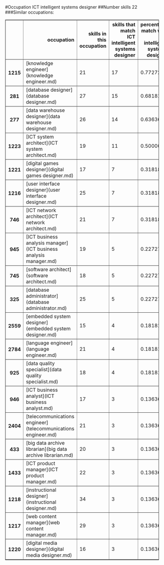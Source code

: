#Occupation ICT intelligent systems designer
##Number skills 22
###Similar occupations:
<table border="1" class="dataframe">
  <thead>
    <tr style="text-align: right;">
      <th></th>
      <th>occupation</th>
      <th>skills in this occupation</th>
      <th>skills that match ICT intelligent systems designer</th>
      <th>percentage match with ICT intelligent systems designer</th>
      <th>skills not in ICT intelligent systems designer</th>
    </tr>
  </thead>
  <tbody>
    <tr>
      <th>1215</th>
      <td>[knowledge engineer](knowledge engineer.md)</td>
      <td>21</td>
      <td>17</td>
      <td>0.772727</td>
      <td>4</td>
    </tr>
    <tr>
      <th>281</th>
      <td>[database designer](database designer.md)</td>
      <td>27</td>
      <td>15</td>
      <td>0.681818</td>
      <td>12</td>
    </tr>
    <tr>
      <th>277</th>
      <td>[data warehouse designer](data warehouse designer.md)</td>
      <td>26</td>
      <td>14</td>
      <td>0.636364</td>
      <td>12</td>
    </tr>
    <tr>
      <th>1223</th>
      <td>[ICT system architect](ICT system architect.md)</td>
      <td>19</td>
      <td>11</td>
      <td>0.500000</td>
      <td>8</td>
    </tr>
    <tr>
      <th>1221</th>
      <td>[digital games designer](digital games designer.md)</td>
      <td>17</td>
      <td>7</td>
      <td>0.318182</td>
      <td>10</td>
    </tr>
    <tr>
      <th>1216</th>
      <td>[user interface designer](user interface designer.md)</td>
      <td>25</td>
      <td>7</td>
      <td>0.318182</td>
      <td>18</td>
    </tr>
    <tr>
      <th>746</th>
      <td>[ICT network architect](ICT network architect.md)</td>
      <td>21</td>
      <td>7</td>
      <td>0.318182</td>
      <td>14</td>
    </tr>
    <tr>
      <th>945</th>
      <td>[ICT business analysis manager](ICT business analysis manager.md)</td>
      <td>19</td>
      <td>5</td>
      <td>0.227273</td>
      <td>14</td>
    </tr>
    <tr>
      <th>745</th>
      <td>[software architect](software architect.md)</td>
      <td>18</td>
      <td>5</td>
      <td>0.227273</td>
      <td>13</td>
    </tr>
    <tr>
      <th>325</th>
      <td>[database administrator](database administrator.md)</td>
      <td>25</td>
      <td>5</td>
      <td>0.227273</td>
      <td>20</td>
    </tr>
    <tr>
      <th>2559</th>
      <td>[embedded system designer](embedded system designer.md)</td>
      <td>15</td>
      <td>4</td>
      <td>0.181818</td>
      <td>11</td>
    </tr>
    <tr>
      <th>2784</th>
      <td>[language engineer](language engineer.md)</td>
      <td>21</td>
      <td>4</td>
      <td>0.181818</td>
      <td>17</td>
    </tr>
    <tr>
      <th>925</th>
      <td>[data quality specialist](data quality specialist.md)</td>
      <td>18</td>
      <td>4</td>
      <td>0.181818</td>
      <td>14</td>
    </tr>
    <tr>
      <th>946</th>
      <td>[ICT business analyst](ICT business analyst.md)</td>
      <td>17</td>
      <td>3</td>
      <td>0.136364</td>
      <td>14</td>
    </tr>
    <tr>
      <th>2404</th>
      <td>[telecommunications engineer](telecommunications engineer.md)</td>
      <td>21</td>
      <td>3</td>
      <td>0.136364</td>
      <td>18</td>
    </tr>
    <tr>
      <th>433</th>
      <td>[big data archive librarian](big data archive librarian.md)</td>
      <td>20</td>
      <td>3</td>
      <td>0.136364</td>
      <td>17</td>
    </tr>
    <tr>
      <th>1433</th>
      <td>[ICT product manager](ICT product manager.md)</td>
      <td>22</td>
      <td>3</td>
      <td>0.136364</td>
      <td>19</td>
    </tr>
    <tr>
      <th>1218</th>
      <td>[instructional designer](instructional designer.md)</td>
      <td>34</td>
      <td>3</td>
      <td>0.136364</td>
      <td>31</td>
    </tr>
    <tr>
      <th>1217</th>
      <td>[web content manager](web content manager.md)</td>
      <td>29</td>
      <td>3</td>
      <td>0.136364</td>
      <td>26</td>
    </tr>
    <tr>
      <th>1220</th>
      <td>[digital media designer](digital media designer.md)</td>
      <td>16</td>
      <td>3</td>
      <td>0.136364</td>
      <td>13</td>
    </tr>
  </tbody>
</table>

